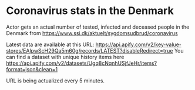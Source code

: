 # Coronavirus stats in the Denmark
Actor gets an actual number of tested, infected and deceased people in the Denmark from https://www.ssi.dk/aktuelt/sygdomsudbrud/coronavirus

Latest data are available at this URL: https://api.apify.com/v2/key-value-stores/EAlpwScH29Qa5m60g/records/LATEST?disableRedirect=true
You can find a dataset with unique history items here https://api.apify.com/v2/datasets/Ugq8cNqnhUSjfJeHr/items?format=json&clean=1

URL is being actualized every 5 minutes.
